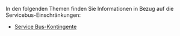 ﻿In den folgenden Themen finden Sie Informationen in Bezug auf die Servicebus-Einschränkungen:

 - [Service Bus-Kontingente][servicebusquotas]

  [servicebusquotas]: http://msdn.microsoft.com/library/azure/ee732538.aspx

<!--HONumber=47-->
